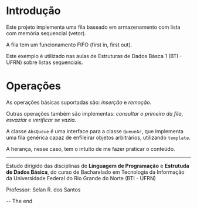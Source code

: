 # Introdução #

Este projeto implementa uma fila baseado em armazenamento com
lista com memória sequencial (vetor).

A fila tem um funcionamento FIFO (first in, first out).

Este exemplo é utilizado nas aulas de Estruturas de Dados Básca 1 (BTI - UFRN) sobre listas sequenciais.

# Operações #

As operações básicas suportadas são: *inserção* e *remoção*.

Outras operações também são implementas: *consultar o primeiro da fila*, *esvaziar* e *verificar se vazia*.

A classe `AbsQueue` é uma interface para a classe `QueueAr`, que implementa uma fila genérica capaz de enfileirar objetos arbitrários, utilizando `template`.

A herança, nesse caso, tem o intuíto de me fazer praticar o conteúdo.

-------------------------------------------
Estudo dirigido das disciplinas de **Linguagem de Programação** e **Estrutuda de Dados Básica**, do curso de Bacharelado em Tecnologia da Informação da Universidade Federal do Rio Grande do Norte (BTI - UFRN)

Professor: Selan R. dos Santos

-- The end

